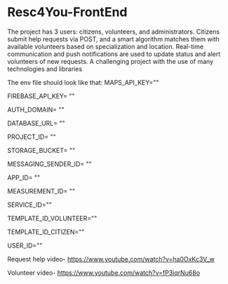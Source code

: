 # Resc4You-FrontEnd
The project has 3 users: citizens, volunteers, and administrators.
 Citizens submit help requests via POST, and a smart algorithm matches them with available volunteers based on specialization and location.
 Real-time communication and push notifications are used to update status and alert volunteers of new requests.
 A challenging project with the use of many technologies and libraries

The env file should look like that:
MAPS_API_KEY=""

FIREBASE_API_KEY= ""

AUTH_DOMAIN= ""

DATABASE_URL= ""

PROJECT_ID= ""

STORAGE_BUCKET= ""

MESSAGING_SENDER_ID= ""

APP_ID= ""

MEASUREMENT_ID= ""

SERVICE_ID=""

TEMPLATE_ID_VOLUNTEER=""

TEMPLATE_ID_CITIZEN=""

USER_ID=""


Request help video- https://www.youtube.com/watch?v=ha0OxKc3V_w

Volunteer video- https://www.youtube.com/watch?v=fP3iqrNu68o

